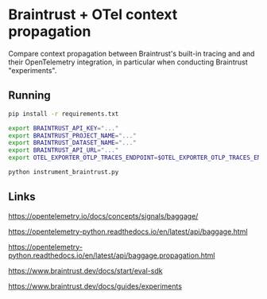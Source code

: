 # Braintrust + OTel context propagation

Compare context propagation between Braintrust's built-in tracing and
and their OpenTelemetry integration, in particular when conducting
Braintrust "experiments".

## Running

``` bash
pip install -r requirements.txt

export BRAINTRUST_API_KEY="..."
export BRAINTRUST_PROJECT_NAME="..."
export BRAINTRUST_DATASET_NAME="..."
export BRAINTRUST_API_URL="..."
export OTEL_EXPORTER_OTLP_TRACES_ENDPOINT=$OTEL_EXPORTER_OTLP_TRACES_ENDPOINT/otel/v1/traces

python instrument_braintrust.py
```

## Links

https://opentelemetry.io/docs/concepts/signals/baggage/

https://opentelemetry-python.readthedocs.io/en/latest/api/baggage.html

https://opentelemetry-python.readthedocs.io/en/latest/api/baggage.propagation.html

https://www.braintrust.dev/docs/start/eval-sdk

https://www.braintrust.dev/docs/guides/experiments
